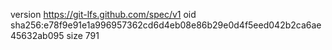 version https://git-lfs.github.com/spec/v1
oid sha256:e78f9e91e1a996957362cd6d4eb08e86b29e0d4f5eed042b2ca6ae45632ab095
size 791
